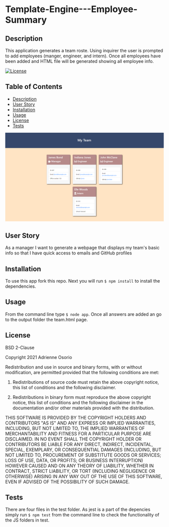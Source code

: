 # Template-Engine---Employee-Summary

## Description
This application generates a team  roste. Using inquirer the user is prompted to add employees (manger, engineer, and intern). Once all employees have been added and HTML file will be generated showing all employee info.


[![License](https://img.shields.io/badge/License-BSD%202--Clause-blue.svg)](https://opensource.org/licenses/BSD-2-Clause)

## Table of Contents
  * [Description](#description)
  * [User Story](#user_story)
  * [Installation](#installation)
  * [Usage](#usage)
  * [License](#license)
  * [Tests](#tests)

  <img src="/output/myteam.png">
  
## User Story
As a manager I want to generate a webpage that displays my team's basic info
so that I have quick access to emails and GitHub profiles
## Installation
To use this app fork this repo. Next you will run ```$ npm install``` to install the dependencies. 

## Usage
From the command line type ```$ node app```.
Once all answers are added an go to the output folder the team.html page.
## License
BSD 2-Clause

Copyright 2021 Adrienne Osorio

Redistribution and use in source and binary forms, with or without modification, are permitted provided that the following conditions are met:

1. Redistributions of source code must retain the above copyright notice, this list of conditions and the following disclaimer.

2. Redistributions in binary form must reproduce the above copyright notice, this list of conditions and the following disclaimer in the documentation and/or other materials provided with the distribution.

THIS SOFTWARE IS PROVIDED BY THE COPYRIGHT HOLDERS AND CONTRIBUTORS "AS IS" AND ANY EXPRESS OR IMPLIED WARRANTIES, INCLUDING, BUT NOT LIMITED TO, THE IMPLIED WARRANTIES OF MERCHANTABILITY AND FITNESS FOR A PARTICULAR PURPOSE ARE DISCLAIMED. IN NO EVENT SHALL THE COPYRIGHT HOLDER OR CONTRIBUTORS BE LIABLE FOR ANY DIRECT, INDIRECT, INCIDENTAL, SPECIAL, EXEMPLARY, OR CONSEQUENTIAL DAMAGES (INCLUDING, BUT NOT LIMITED TO, PROCUREMENT OF SUBSTITUTE GOODS OR SERVICES; LOSS OF USE, DATA, OR PROFITS; OR BUSINESS INTERRUPTION) HOWEVER CAUSED AND ON ANY THEORY OF LIABILITY, WHETHER IN CONTRACT, STRICT LIABILITY, OR TORT (INCLUDING NEGLIGENCE OR OTHERWISE) ARISING IN ANY WAY OUT OF THE USE OF THIS SOFTWARE, EVEN IF ADVISED OF THE POSSIBILITY OF SUCH DAMAGE.

## Tests
There are four files in the test folder. As jest is a part of the depencies simply run ```$ npm test``` from the command line to check the functionality of the JS folders in test.